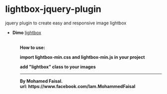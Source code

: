 # lightbox-jquery-plugin
jquery plugin to create easy and responsive image lightbox 

<ul>
  <li><strong>Dimo</strong> <a href="https://codepen.io/mohamedfesal/pen/JMQQJM">lightbox</a></li> 
 <ul>
   <br><b>
   <strong>How to use:<strong>
     <p>import lightbox-min.css and lightbox-min.js in your project</p>
     <p>add "lightbox" class to your images</p>
   <hr>
   <strong>By</strong>  Mohamed Faisal.
   <br>
<strong> url:</strong> https://www.facebook.com/Iam.MohammedFaisal


